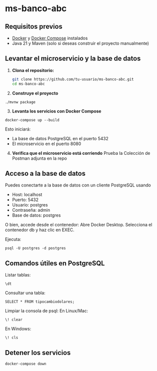 # ms-banco-abc

## Requisitos previos

- [Docker](https://www.docker.com/products/docker-desktop) y [Docker Compose](https://docs.docker.com/compose/) instalados
- Java 21 y Maven (solo si deseas construir el proyecto manualmente)

## Levantar el microservicio y la base de datos

1. **Clona el repositorio:**
   ```sh
   git clone https://github.com/tu-usuario/ms-banco-abc.git
   cd ms-banco-abc
   ```

2. **Construye el proyecto**  
```
./mvnw package
```

3. **Levanta los servicios con Docker Compose**
```
docker-compose up --build
```
Esto iniciará:  
* La base de datos PostgreSQL en el puerto 5432
* El microservicio en el puerto 8080

4. **Verifica que el microservicio está corriendo**
Prueba la Colección de Postman adjunta en la repo

## Acceso a la base de datos
Puedes conectarte a la base de datos con un cliente PostgreSQL usando
* Host: localhost
* Puerto: 5432
* Usuario: postgres
* Contraseña: admin
* Base de datos: postgres

O bien, accede desde el contenedor:
Abre Docker Desktop.
Selecciona el contenedor db y haz clic en EXEC.

Ejecuta:
```
psql -U postgres -d postgres
```

## Comandos útiles en PostgreSQL

Listar tablas:
```
\dt
```

Consultar una tabla:
```
SELECT * FROM tipocambiodolares;
```

Limpiar la consola de psql:
En Linux/Mac:
```
\! clear
```
En Windows:
```
\! cls
```

## Detener los servicios
```
docker-compose down
```









